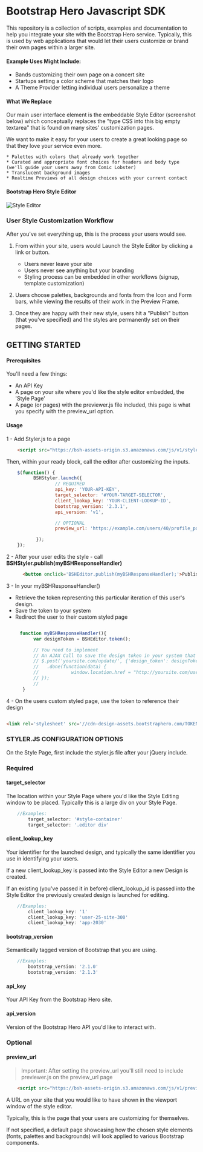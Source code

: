 Bootstrap Hero Javascript SDK
=========
This repository is a collection of scripts, examples and documentation to help you integrate your site with the Bootstrap Hero service. Typically, this is used by web applications that would let their users customize or brand their own pages within a larger site.

#### Example Uses Might Include:
  - Bands customizing their own page on a concert site
  - Startups setting a color scheme that matches their logo 
  - A Theme Provider letting individual users personalize a theme

#### What We Replace

Our main user interface element is the embeddable Style Editor (screenshot below) which conceptually replaces the "type CSS into this big empty textarea" that is found on many sites' customization pages.

We want to make it easy for your users to create a great looking page so that they love your service even more.

    * Palettes with colors that already work together
    * Curated and appropriate font choices for headers and body type (we'll guide your users away from Comic Lobster)
    * Translucent background images
    * Realtime Previews of all design choices with your current contact 

#### Bootstrap Hero Style Editor



![Style Editor](https://raw.github.com/BootstrapHero/javascript-sdk/master/demo/images/screenshot.jpg)



### User Style Customization Workflow

After you've set everything up, this is the process your users would see.

1. From within your site, users would Launch the Style Editor by clicking a link or button.

    * Users never leave your site
    * Users never see anything but your branding
    * Styling process can be embedded in other workflows (signup, template customization)
   
2. Users choose palettes, backgrounds and fonts from the Icon and Form bars, while viewing the results of their work in the Preview Frame.

3. Once they are happy with their new style, users hit a "Publish" button (that you've specified) and the styles are permanently set on their pages.


## GETTING STARTED

#### Prerequisites
You'll need a few things:

* An API Key
* A page on your site where you'd like the style editor embedded, the 'Style Page'
* A page (or pages) with the previewer.js file included, this page is what you specify with the preview_url option.

#### Usage

1 - Add Styler.js to a page


```html
    <script src="https://bsh-assets-origin.s3.amazonaws.com/js/v1/styler.js"></script>
```

Then, within your ready block, call the editor after customizing the inputs. 

```javascript
    $(function() {
          BSHStyler.launch({
                  // REQUIRED
                  api_key: 'YOUR-API-KEY',
                  target_selector: '#YOUR-TARGET-SELECTOR',
                  client_lookup_key: 'YOUR-CLIENT-LOOKUP-ID',
                  bootstrap_version: '2.3.1',
                  api_version: 'v1',

                  // OPTIONAL
                  preview_url: 'https://example.com/users/40/profile_page'

           });
    });
```

2 - After your user edits the style - call **BSHStyler.publish(myBSHResponseHandler)**

```html
      <button onclick='BSHEditor.publish(myBSHResponseHandler);'>Publish</button>
```

3 - In your myBSHResponseHandler() 

* Retrieve the token representing this particular iteration of this user's design.
* Save the token to your system 
* Redirect the user to their custom styled page

```javascript

     function myBSHResponseHandler(){          
          var designToken = BSHEditor.token();

          // You need to implement
          // An AJAX Call to save the design token in your system that redirects on success
          // $.post('yoursite.com/update/', {'design_token': designToken})
          //   .done(function(data) {
          //            window.location.href = "http://yoursite.com/user-branded-page/";
          // });
          //         
      }
```

4 - On the users custom styled page, use the token to reference their design

```html

<link rel='stylesheet' src='//cdn-design-assets.bootstraphero.com/TOKEN/design.css'>

```



### STYLER.JS CONFIGURATION OPTIONS
On the Style Page, first include the styler.js file after your jQuery include.

### Required

#### target_selector
The location within your Style Page where you'd like the Style Editing window to be placed. Typically this is a large div on your Style Page. 

```javascript
    //Examples:
        target_selector: '#style-container'
        target_selector: '.editor div'
```

#### client_lookup_key
Your identifier for the launched design, and typically the same identifier you use in identifying your users.

If a new client_lookup_key is passed into the Style Editor a new Design is created. 

If an existing (you've passed it in before) client_lookup_id is passed into the Style Editor the previously created design is launched for editing.

```javascript
    //Examples:
        client_lookup_key: '1'
        client_lookup_key: 'user-25-site-300'
        client_lookup_key: 'app-2030'
```

#### bootstrap_version
Semantically tagged version of Bootstrap that you are using. 

```javascript
    //Examples:
        bootstrap_version: '2.1.0'
        bootstrap_version: '2.1.3'
```

#### api_key 
Your API Key from the Bootstrap Hero site.

#### api_version
Version of the Bootstrap Hero API you'd like to interact with.

### Optional

#### preview_url

> Important: After setting the preview_url you'll still need to include previewer.js on the preview_url page 

```html
    <script src="https://bsh-assets-origin.s3.amazonaws.com/js/v1/previewer.js"></script>
```

A URL on your site that you would like to have shown in the viewport window of the style editor.

Typically, this is the page that your users are customizing for themselves. 

If not specified, a default page showcasing how the chosen style elements (fonts, palettes and backgrounds) will look applied to various Bootstrap components. 



